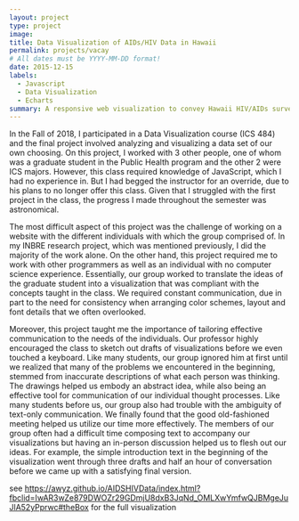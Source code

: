 ```yaml
---
layout: project
type: project
image:
title: Data Visualization of AIDs/HIV Data in Hawaii
permalink: projects/vacay
# All dates must be YYYY-MM-DD format!
date: 2015-12-15
labels:
  - Javascript
  - Data Visualization
  - Echarts
summary: A responsive web visualization to convey Hawaii HIV/AIDs survey data.
--- 
```

In the Fall of 2018, I participated in a Data Visualization course (ICS 484) and the final project involved analyzing and visualizing a data set of our own choosing. On this project, I worked with 3 other people, one of whom was a graduate student in the Public Health program and the other 2 were ICS majors. However, this class required knowledge of JavaScript, which I had no experience in. But I had begged the instructor for an override, due to his plans to no longer offer this class. Given that I struggled with the first project in the class, the progress I made throughout the semester was astronomical. 

The most difficult aspect of this project was the challenge of working on a website with the different individuals with which the group comprised of. In my INBRE research project, which was mentioned previously, I did the majority of the work alone. On the other hand, this project required me to work with other programmers as well as an individual with no computer science experience. Essentially, our group worked to translate the ideas of the graduate student into a visualization that was compliant with the concepts taught in the class. We required constant communication, due in part to the need for consistency when arranging color schemes, layout and font details that we often overlooked. 

Moreover, this project taught me the importance of tailoring effective communication to the needs of the individuals. Our professor highly encouraged the class to sketch out drafts of visualizations before we even touched a keyboard. Like many students, our group ignored him at first until we realized that many of the problems we encountered in the beginning, stemmed from inaccurate descriptions of what each person was thinking. The drawings helped us embody an abstract idea, while also being an effective tool for communication of our individual thought processes. Like many students before us, our group also had trouble with the ambiguity of text-only communication. We finally found that the good old-fashioned meeting helped us utilize our time more effectively. The members of our group often had a difficult time composing text to accompany our visualizations but having an in-person discussion helped us to flesh out our ideas. For example, the simple introduction text in the beginning of the visualization went through three drafts and half an hour of conversation before we came up with a satisfying final version.

see https://awyz.github.io/AIDSHIVData/index.html?fbclid=IwAR3wZe879DWOZr29GDmjU8dxB3JqNd_OMLXwYmfwQJBMgeJuJlA52yPprwc#theBox for the full visualization
